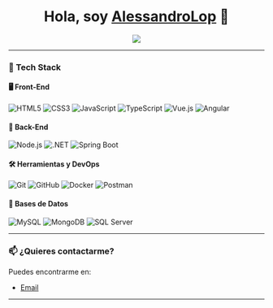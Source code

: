 <div align="center">
  <h1>Hola, soy <a href="https://">AlessandroLop</a> 👋</h1>
  <p>
    <a href="https://github.com/DenverCoder1/readme-typing-svg">
      <img src="https://readme-typing-svg.herokuapp.com?font=Fira+Code&color=cyan&size=25&center=true&vCenter=true&width=600&height=100&lines=Ingeniero+en+Sistemas;Desarrollador+Full-Stack;Apasionado+por+la+Tecnología+y+la+Innovación">
    </a>
  </p>
</div>

---

### 🚀 Tech Stack

#### 🖥️ Front-End
![HTML5](https://img.shields.io/badge/HTML5-%23E34F26.svg?style=for-the-badge&logo=html5&logoColor=white)
![CSS3](https://img.shields.io/badge/CSS3-%231572B6.svg?style=for-the-badge&logo=css3&logoColor=white)
![JavaScript](https://img.shields.io/badge/JavaScript-%23F7DF1E.svg?style=for-the-badge&logo=javascript&logoColor=black)
![TypeScript](https://img.shields.io/badge/TypeScript-%23007ACC.svg?style=for-the-badge&logo=typescript&logoColor=white)
![Vue.js](https://img.shields.io/badge/Vue.js-%234FC08D.svg?style=for-the-badge&logo=vue.js&logoColor=white)
![Angular](https://img.shields.io/badge/Angular-%23DD0031.svg?style=for-the-badge&logo=angular&logoColor=white)

#### 🧠 Back-End
![Node.js](https://img.shields.io/badge/Node.js-%23339933.svg?style=for-the-badge&logo=node.js&logoColor=white)
![.NET](https://img.shields.io/badge/.NET-%235C2D91.svg?style=for-the-badge&logo=dotnet&logoColor=white)
![Spring Boot](https://img.shields.io/badge/Spring%20Boot-%236DB33F.svg?style=for-the-badge&logo=spring-boot&logoColor=white)

#### 🛠️ Herramientas y DevOps
![Git](https://img.shields.io/badge/Git-%23F05033.svg?style=for-the-badge&logo=git&logoColor=white)
![GitHub](https://img.shields.io/badge/GitHub-%23181717.svg?style=for-the-badge&logo=github&logoColor=white)
![Docker](https://img.shields.io/badge/Docker-%232496ED.svg?style=for-the-badge&logo=docker&logoColor=white)
![Postman](https://img.shields.io/badge/Postman-%23FF6C37.svg?style=for-the-badge&logo=postman&logoColor=white)

#### 💾 Bases de Datos
![MySQL](https://img.shields.io/badge/MySQL-%234479A1.svg?style=for-the-badge&logo=mysql&logoColor=white)
![MongoDB](https://img.shields.io/badge/MongoDB-%2347A248.svg?style=for-the-badge&logo=mongodb&logoColor=white)
![SQL Server](https://img.shields.io/badge/SQL%20Server-%23CC2927.svg?style=for-the-badge&logo=microsoft-sql-server&logoColor=white)

---

### 📫 ¿Quieres contactarme?
Puedes encontrarme en:
- [Email](a.lop3z6783@gmail.com)

---


